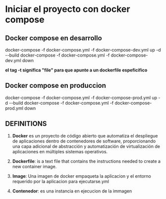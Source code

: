 # Iniciar el proyecto con docker compose

## Docker compose en desarrollo

docker-compose -f docker-compose.yml -f docker-compose-dev.yml up -d --build
docker-compose -f docker-compose.yml -f docker-compose-dev.yml down

**el tag -t significa "file" para que apunte a un dockerfile espeficifico**

## Docker compose en produccion

docker-compose -f docker-compose.yml -f docker-compose-prod.yml up -d --build
docker-compose -f docker-compose.yml -f docker-compose-prod.yml down


## DEFINITIONS

1. **Docker** es un proyecto de código abierto que automatiza el despliegue de aplicaciones dentro de contenedores de software, proporcionando una capa adicional de abstracción y automatización de virtualización de aplicaciones en múltiples sistemas operativos.​ 

2. **Dockerfile**: is a text file that contains the instructions needed to create a new container image.

3. **Image**: Una imagen de docker empaqueta la aplicacion y el entorno requerido por la aplicacion para ejecutarse.yml

4. **Contenedor**: es una instancia en ejecucion de la immagen
